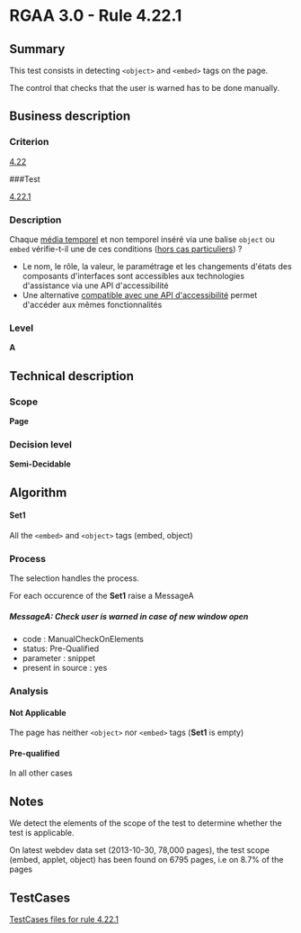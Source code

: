 # RGAA 3.0 -  Rule 4.22.1

## Summary

This test consists in detecting `<object>` and `<embed>` tags on the page.

The control that checks that the user is warned has to be done manually.

## Business description

### Criterion

[4.22](http://disic.github.io/rgaa_referentiel_en/RGAA3.0_Criteria_English_version_v1.html#crit-4-22)

###Test

[4.22.1](http://disic.github.io/rgaa_referentiel_en/RGAA3.0_Criteria_English_version_v1.html#test-4-22-1)

### Description

Chaque <a href="http://references.modernisation.gouv.fr/referentiel-technique-0#mMediaTemp">m&eacute;dia temporel</a> et non temporel ins&eacute;r&eacute; via une balise `object` ou `embed` v&eacute;rifie-t-il une de ces conditions (<a href="http://references.modernisation.gouv.fr/referentiel-technique-0#cpCrit4-22" title="Cas particuliers pour le crit&egrave;re 4.22">hors cas particuliers</a>) ? 
 
 *  Le nom, le r&ocirc;le, la valeur, le param&eacute;trage et les changements d'&eacute;tats des composants d'interfaces sont accessibles aux technologies d'assistance via une API d'accessibilit&eacute; 
 *  Une alternative <a href="http://references.modernisation.gouv.fr/referentiel-technique-0#mCompAccess">compatible avec une API d'accessibilit&eacute;</a> permet d'acc&eacute;der aux m&ecirc;mes fonctionnalit&eacute;s 


### Level

**A**

## Technical description

### Scope

**Page**

### Decision level

**Semi-Decidable**

## Algorithm

#### Set1

All the `<embed>` and `<object>` tags (embed, object)

### Process

The selection handles the process.

For each occurence of the **Set1** raise a MessageA

##### MessageA: Check user is warned in case of new window open

-   code : ManualCheckOnElements
-   status: Pre-Qualified
-   parameter : snippet
-   present in source : yes

### Analysis

#### Not Applicable

The page has neither `<object>` nor `<embed>` tags (**Set1** is empty)

#### Pre-qualified

In all other cases

## Notes

We detect the elements of the scope of the test to determine whether the
test is applicable.

On latest webdev data set (2013-10-30, 78,000 pages), the test scope
(embed, applet, object) has been found on 6795 pages, i.e on 8.7% of the
pages



##  TestCases 

[TestCases files for rule 4.22.1](https://github.com/Asqatasun/Asqatasun/tree/master/rules/rules-rgaa3.0/src/test/resources/testcases/rgaa30/Rgaa30Rule042201/) 


